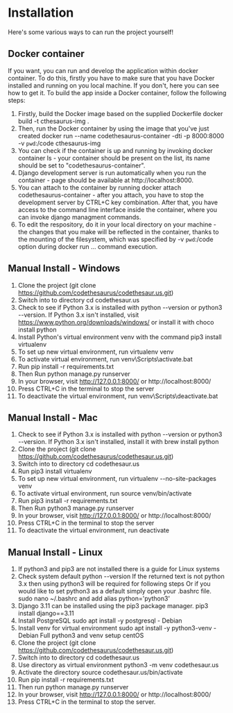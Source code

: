 # Installation

Here's some various ways to can run the project yourself!

## Docker container

If you want, you can run and develop the application within docker container. To do this, firstly you have to make sure that you have Docker installed and running on you local machine. If you don't, here you can see how to get it. To build the app inside a Docker container, follow the following steps:

1. Firstly, build the Docker image based on the supplied Dockerfile docker build -t cthesaurus-img .
1. Then, run the Docker container by using the image that you've just created docker run --name codethesaurus-container -dti -p 8000:8000 -v `pwd`:/code cthesaurus-img
1. You can check if the container is up and running by invoking docker container ls - your container should be present on the list, its name should be set to "codethesaurus-container".
1. Django development server is run automatically when you run the container - page should be available at http://localhost:8000.
1. You can attach to the container by running docker attach codethesaurus-container - after you attach, you have to stop the development server by CTRL+C key combination. After that, you have access to the command line interface inside the container, where you can invoke django managment commands.
1. To edit the respository, do it in your local directory on your machine - the changes that you make will be reflected in the container, thanks to the mounting of the filesystem, which was specified by -v `pwd`:/code option during docker run ... command execution.

## Manual Install - Windows

1. Clone the project (git clone https://github.com/codethesaurus/codethesaur.us.git)
1. Switch into to directory cd codethesaur.us
1. Check to see if Python 3.x is installed with python --version or python3 --version. If Python 3.x isn't installed, visit https://www.python.org/downloads/windows/ or install it with choco install python
1. Install Python's virtual environment venv with the command pip3 install virtualenv
1. To set up new virtual environment, run virtualenv venv
1. To activate virtual environment, run venv\Scripts\activate.bat
1. Run pip install -r requirements.txt
1. Then Run python manage.py runserver
1. In your browser, visit http://127.0.0.1:8000/ or http://localhost:8000/
1. Press CTRL+C in the terminal to stop the server
1. To deactivate the virtual environment, run venv\Scripts\deactivate.bat

## Manual Install - Mac

1. Check to see if Python 3.x is installed with python --version or python3 --version. If Python 3.x isn't installed, install it with brew install python
1. Clone the project (git clone https://github.com/codethesaurus/codethesaur.us.git)
1. Switch into to directory cd codethesaur.us
1. Run pip3 install virtualenv
1. To set up new virtual environment, run virtualenv --no-site-packages venv
1. To activate virtual environment, run source venv/bin/activate
1. Run pip3 install -r requirements.txt
1. Then Run python3 manage.py runserver
1. In your browser, visit http://127.0.0.1:8000/ or http://localhost:8000/
1. Press CTRL+C in the terminal to stop the server
1. To deactivate the virtual environment, run deactivate

## Manual Install - Linux

1. If python3 and pip3 are not installed there is a guide for Linux systems
1. Check system default python --version If the returned text is not python 3.x then using python3 will be required for following steps Or if you would like to set python3 as a default simply open your .bashrc file. sudo nano ~/.bashrc and add alias python='python3'
1. Django 3.11 can be installed using the pip3 package manager. pip3 install django==3.11
1. Install PostgreSQL sudo apt install -y postgresql - Debian
1. Install venv for virtual environment sudo apt install -y python3-venv - Debian Full python3 and venv setup centOS
1. Clone the project (git clone https://github.com/codethesaurus/codethesaur.us.git)
1. Switch into to directory cd codethesaur.us
1. Use directory as virtual environment python3 -m venv codethesaur.us
1. Activate the directory source codethesaur.us/bin/activate
1. Run pip install -r requirements.txt
1. Then run python manage.py runserver
1. In your browser, visit http://127.0.0.1:8000/ or http://localhost:8000/
1. Press CTRL+C in the terminal to stop the server.
